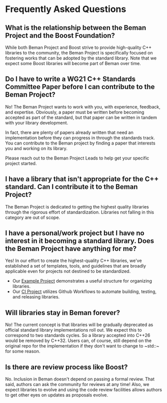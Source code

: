 <!--
SPDX-License-Identifier: Apache-2.0 WITH LLVM-exception
-->

# Frequently Asked Questions

## What is the relationship between the Beman Project and the Boost Foundation?

While both Beman Project and Boost strive to provide high-quality C++ libraries
to the community, the Beman Project is specifically focused on fostering works
that can be adopted by the standard library. Note that we expect some Boost
libraries will become part of Beman over time.

<!-- markdownlint-disable-next-line line-length -->
## Do I have to write a WG21 C++ Standards Committee Paper before I can contribute to the Beman Project?

No! The Beman Project wants to work with you, with experience, feedback, and
expertise. Obviously, a paper must be written before becoming accepted as part
of the standard, but that paper can be written in tandem with your library
development.

In fact, there are plenty of papers already written that need an implementation
before they can progress in through the standards track. You can contribute to
the Beman project by finding a paper that interests you and working on its
library.

Please reach out to the Beman Project Leads to help get your specific project
started.

<!-- markdownlint-disable-next-line line-length -->
## I have a library that isn't appropriate for the C++ standard. Can I contribute it to the Beman Project?

The Beman Project is dedicated to getting the highest quality libraries through
the rigorous effort of standardization. Libraries not falling in this category
are out of scope.

<!-- markdownlint-disable-next-line line-length -->
## I have a personal/work project but I have no interest in it becoming a standard library. Does the Beman Project have anything for me?

Yes! In our effort to create the highest-quality C++ libraries, we've
established a set of templates, tools, and guidelines that are broadly
applicable even for projects not destined to be standardized.

* Our [Example Project](https://github.com/beman-project/example) demonstrates
a useful structure for organizing libraries.
* Our [CI Project](https://github.com/beman-project/ci) utilizes Github
Workflows to automate building, testing, and releasing libraries.

## Will libraries stay in Beman forever?

No! The current concept is that libraries will be gradually deprecated as
official standard library implementations roll out. We expect this to
correspond to two standards cycles. So a library accepted into C++26 would be
removed by C++32. Users can, of course, still depend on the original repo for
the implementation if they don't want to change to ~std::~ for some reason.

## Is there are review process like Boost?

No. Inclusion in Beman doesn't depend on passing a formal review. That said,
authors can ask the community for reviews at any time! Also, we expect
libraries to evolve and using the code review facilities allows authors to get
other eyes on updates as proposals evolve.
